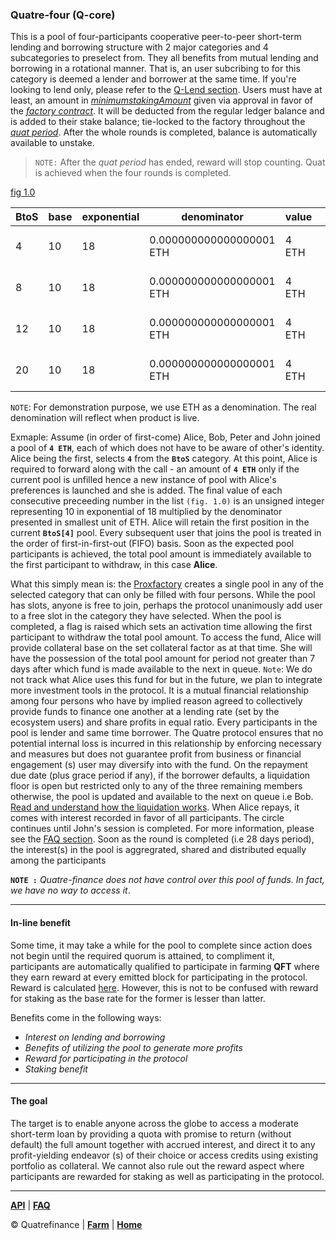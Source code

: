### Quatre-four (Q-core)

This is a pool of four-participants cooperative peer-to-peer short-term lending and borrowing structure with 2 major categories and 4 subcategories to preselect from. They all benefits from mutual lending and borrowing in a rotational manner. That is, an user subcribing to for this category is deemed a lender and borrower at the same time. If you're looking to lend only, please refer to the [Q-Lend section](https://link-here). Users must have at least, an amount in _[minimumstakingAmount]()_ given via approval in favor of the _[factory contract]()_. It will be deducted from the regular ledger balance and is added to their stake balance; tie-locked to the factory throughout the _[quat period]()_. After the whole rounds is completed, balance is automatically available to unstake.

> `NOTE:` After the *quat period* has ended, reward will stop counting. Quat is achieved when the four rounds is completed.

[fig 1.0]()

BtoS | base | exponential | denominator | value | | StoB | base | exponential | denominator | value
---- | ---- | ----------- | ------------ | ----- |-| ---- | ---- | ----------- | ------------ | ---------------------
4 | 10 | 18 | 0.000000000000000001 ETH | 4 ETH | | 3000 | 10 | 1 | base x base asset's decimals | 3000 x denomination
8 | 10 | 18 | 0.000000000000000001 ETH | 4 ETH | | 6000 | 10 | 1 | base x base asset's decimals | 6000 x denomination
12 | 10 | 18 | 0.000000000000000001 ETH | 4 ETH | | 9000 | 10 | 1 | base x base asset's decimals | 9000 x denomination
20 | 10 | 18 | 0.000000000000000001 ETH | 4 ETH | | 20000 | 10 | 1 | base x base asset's decimals | 20000 x denomination

`NOTE`: For demonstration purpose, we use ETH as a denomination. The real denomination will reflect when product is live.

Exmaple: Assume (in order of first-come) Alice, Bob, Peter and John joined a pool of **`4 ETH`**, each of which does not have to be aware of other's identity. Alice being the first, selects **`4`** from the **`BtoS`** category. At this point, Alice is required to forward along with the call - an amount of **`4 ETH`** only if the current pool is unfilled hence a new instance of pool with Alice's preferences is launched and she is added. The final value of each consecutive preceeding number in the list `(fig. 1.0)` is an unsigned integer representing 10 in exponential of 18 multiplied by the denominator presented in smallest unit of ETH. Alice will retain the first position in the current **`BtoS[4]`** pool. Every subsequent user that joins the pool is treated in the order of first-in-first-out (FIFO) basis. Soon as the expected pool participants is achieved, the total pool amount is immediately available to the first participant to withdraw, in this case **Alice**.


What this simply mean is: the [Proxfactory](https://something.here) creates a single pool in any of the selected category that can only be filled with four persons. While the pool has slots, anyone is free to join, perhaps the protocol unanimously add user to a free slot in the category they have selected. When the pool is completed, a flag is raised which sets an activation time allowing the first participant to withdraw the total pool amount. To access the fund, Alice will provide collateral base on the set collateral factor as at that time. She will have the possession of the total pool amount for period not greater than 7 days after which fund is made available to the next in queue. `Note`: We do not track what Alice uses this fund for but in the future, we plan to integrate more investment tools in the protocol. It is a mutual financial relationship among four persons who have by implied reason agreed to collectively provide funds to finance one another at a lending rate (set by the ecosystem users) and share profits in equal ratio. Every participants in the pool is lender and same time borrower. The Quatre protocol ensures that no potential internal loss is incurred in this relationship by enforcing necessary and measures but does not guarantee profit from business or financial engagement (s) user may diversify into with the fund. On the repayment due date (plus grace period if any), if the borrower defaults, a liquidation floor is open but restricted only to any of the three remaining members otherwise, the pool is updated and available to the next on queue i.e Bob. [Read and understand how the liquidation works](). When Alice repays, it comes with interest recorded in favor of all participants. The circle continues until John's session is completed. For more information, please see the [FAQ section](). Soon as the round is completed (i.e 28 days period), the interest(s) in the pool is aggregrated, shared and distributed equally among the participants

**`NOTE :`** _Quatre-finance does not have control over this pool of funds. In fact, we have no way to access it_.

---------------------------

#### In-line benefit
Some time, it may take a while for the pool to complete since action does not begin until the required quorum is attained, to compliment it, participants are automatically qualified to participate in farming **QFT** where they earn reward at every emitted block for participating in the protocol. Reward is calculated [here](). However, this is not to be confused with reward for staking as the base rate for the former is lesser than latter.

Benefits come in the following ways: 

- _Interest on lending and borrowing_
- _Benefits of utilizing the pool to generate more profits_
- _Reward for participating in the protocol_
- _Staking benefit_

--------------------------

#### The goal
The target is to enable anyone across the globe to access a moderate short-term loan by providing a quota with promise to return (without default) the full amount together with accrued interest, and direct it to any profit-yielding endeavor (s) of their choice or access credits using existing portfolio as collateral. We cannot also rule out the reward aspect where participants are rewarded for staking as well as participating in the protocol. 

-----------------------

**[API](https://github.com/Quatre-Finance/Q-paper/blob/main/q_core/API.md)** | **[FAQ](https://github.com/Quatre-Finance/Q-paper/blob/main/q_core/faq.md)**

:copyright: Quatrefinance | **[Farm](https://github.com/Quatre-Finance/Q-paper/tree/main/q_farm)** | **[Home](https://github.com/Quatre-Finance/Q-paper#concept-overview)**

